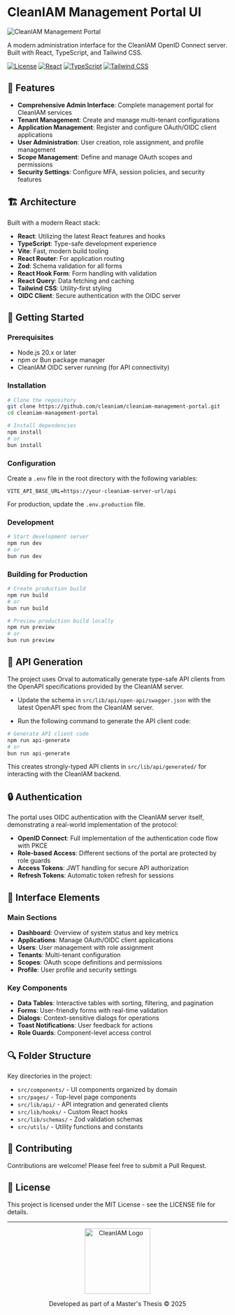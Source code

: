 # CleanIAM Management Portal UI

![CleanIAM Management Portal](../masters-thesis-oidc-server/docs/Figures/readme-header.png)

A modern administration interface for the CleanIAM OpenID Connect server. Built with React, TypeScript, and Tailwind CSS.

[![License](https://img.shields.io/badge/license-MIT-blue.svg)](LICENSE)
[![React](https://img.shields.io/badge/React-19-blue.svg)](https://reactjs.org/)
[![TypeScript](https://img.shields.io/badge/TypeScript-5.7-blue.svg)](https://www.typescriptlang.org/)
[![Tailwind CSS](https://img.shields.io/badge/Tailwind-4.1-blue.svg)](https://tailwindcss.com/)

## 🌟 Features

- **Comprehensive Admin Interface**: Complete management portal for CleanIAM services
- **Tenant Management**: Create and manage multi-tenant configurations
- **Application Management**: Register and configure OAuth/OIDC client applications
- **User Administration**: User creation, role assignment, and profile management
- **Scope Management**: Define and manage OAuth scopes and permissions
- **Security Settings**: Configure MFA, session policies, and security features

## 🏗️ Architecture

Built with a modern React stack:

- **React**: Utilizing the latest React features and hooks
- **TypeScript**: Type-safe development experience
- **Vite**: Fast, modern build tooling
- **React Router**: For application routing
- **Zod**: Schema validation for all forms
- **React Hook Form**: Form handling with validation
- **React Query**: Data fetching and caching
- **Tailwind CSS**: Utility-first styling
- **OIDC Client**: Secure authentication with the OIDC server

## 🚀 Getting Started

### Prerequisites

- Node.js 20.x or later
- npm or Bun package manager
- CleanIAM OIDC server running (for API connectivity)

### Installation

```bash
# Clone the repository
git clone https://github.com/cleaniam/cleaniam-management-portal.git
cd cleaniam-management-portal

# Install dependencies
npm install
# or
bun install
```

### Configuration

Create a `.env` file in the root directory with the following variables:

```
VITE_API_BASE_URL=https://your-cleaniam-server-url/api
```

For production, update the `.env.production` file.

### Development

```bash
# Start development server
npm run dev
# or
bun run dev
```

### Building for Production

```bash
# Create production build
npm run build
# or
bun run build

# Preview production build locally
npm run preview
# or
bun run preview
```

## 📝 API Generation

The project uses Orval to automatically generate type-safe API clients from the OpenAPI specifications provided by the CleanIAM server.

- Update the schema in `src/lib/api/open-api/swagger.json` with the latest OpenAPI spec from the CleanIAM server.

- Run the following command to generate the API client code:

```bash
# Generate API client code
npm run api-generate
# or
bun run api-generate
```

This creates strongly-typed API clients in `src/lib/api/generated/` for interacting with the CleanIAM backend.

## 🔒 Authentication

The portal uses OIDC authentication with the CleanIAM server itself, demonstrating a real-world implementation of the protocol:

- **OpenID Connect**: Full implementation of the authentication code flow with PKCE
- **Role-based Access**: Different sections of the portal are protected by role guards
- **Access Tokens**: JWT handling for secure API authorization
- **Refresh Tokens**: Automatic token refresh for sessions

## 📱 Interface Elements

### Main Sections

- **Dashboard**: Overview of system status and key metrics
- **Applications**: Manage OAuth/OIDC client applications
- **Users**: User management with role assignment
- **Tenants**: Multi-tenant configuration
- **Scopes**: OAuth scope definitions and permissions
- **Profile**: User profile and security settings

### Key Components

- **Data Tables**: Interactive tables with sorting, filtering, and pagination
- **Forms**: User-friendly forms with real-time validation
- **Dialogs**: Context-sensitive dialogs for operations
- **Toast Notifications**: User feedback for actions
- **Role Guards**: Component-level access control

## 🔍 Folder Structure

Key directories in the project:

- `src/components/` - UI components organized by domain
- `src/pages/` - Top-level page components
- `src/lib/api/` - API integration and generated clients
- `src/lib/hooks/` - Custom React hooks
- `src/lib/schemas/` - Zod validation schemas
- `src/utils/` - Utility functions and constants

## 🤝 Contributing

Contributions are welcome! Please feel free to submit a Pull Request.

## 📝 License

This project is licensed under the MIT License - see the LICENSE file for details.

---

<p align="center">
  <img src="../masters-thesis-oidc-server/docs/Figures/cleaniam-logo.png" alt="CleanIAM Logo" width="150">
</p>
<p align="center">
  Developed as part of a Master's Thesis © 2025
</p>
